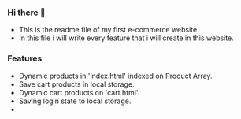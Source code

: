 ### Hi there 👋


<!---**AwaisRehman262/AwaisRehman262** is a ✨ _special_ ✨ repository because its `README.md` (this file) appears on your GitHub profile.

Here are some ideas to get you started:
-->

 - This is the readme file of my first e-commerce website.
 - In this file i will write every feature that i will create in this website.
### Features
- Dynamic products in 'index.html' indexed on Product Array.
- Save cart products in local storage.
- Dynamic cart products on 'cart.html'.
- Saving login state to local storage.
- 

<!--- 👯 I’m looking to collaborate on ...
- 🤔 I’m looking for help with ...
- 💬 Ask me about ...
- 📫 How to reach me: ...
- 😄 Pronouns: ...
- ⚡ Fun fact: ...
-->
